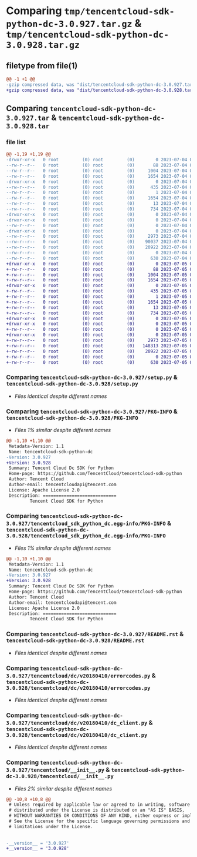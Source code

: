 # Comparing `tmp/tencentcloud-sdk-python-dc-3.0.927.tar.gz` & `tmp/tencentcloud-sdk-python-dc-3.0.928.tar.gz`

## filetype from file(1)

```diff
@@ -1 +1 @@
-gzip compressed data, was "dist/tencentcloud-sdk-python-dc-3.0.927.tar", last modified: Tue Jul  4 00:20:13 2023, max compression
+gzip compressed data, was "dist/tencentcloud-sdk-python-dc-3.0.928.tar", last modified: Wed Jul  5 00:24:18 2023, max compression
```

## Comparing `tencentcloud-sdk-python-dc-3.0.927.tar` & `tencentcloud-sdk-python-dc-3.0.928.tar`

### file list

```diff
@@ -1,19 +1,19 @@
-drwxr-xr-x   0 root         (0) root         (0)        0 2023-07-04 00:20:13.000000 tencentcloud-sdk-python-dc-3.0.927/
--rw-r--r--   0 root         (0) root         (0)       88 2023-07-04 00:20:13.000000 tencentcloud-sdk-python-dc-3.0.927/setup.cfg
--rw-r--r--   0 root         (0) root         (0)     1004 2023-07-04 00:20:13.000000 tencentcloud-sdk-python-dc-3.0.927/setup.py
--rw-r--r--   0 root         (0) root         (0)     1654 2023-07-04 00:20:13.000000 tencentcloud-sdk-python-dc-3.0.927/PKG-INFO
-drwxr-xr-x   0 root         (0) root         (0)        0 2023-07-04 00:20:13.000000 tencentcloud-sdk-python-dc-3.0.927/tencentcloud_sdk_python_dc.egg-info/
--rw-r--r--   0 root         (0) root         (0)      435 2023-07-04 00:20:13.000000 tencentcloud-sdk-python-dc-3.0.927/tencentcloud_sdk_python_dc.egg-info/SOURCES.txt
--rw-r--r--   0 root         (0) root         (0)        1 2023-07-04 00:20:13.000000 tencentcloud-sdk-python-dc-3.0.927/tencentcloud_sdk_python_dc.egg-info/dependency_links.txt
--rw-r--r--   0 root         (0) root         (0)     1654 2023-07-04 00:20:13.000000 tencentcloud-sdk-python-dc-3.0.927/tencentcloud_sdk_python_dc.egg-info/PKG-INFO
--rw-r--r--   0 root         (0) root         (0)       13 2023-07-04 00:20:13.000000 tencentcloud-sdk-python-dc-3.0.927/tencentcloud_sdk_python_dc.egg-info/top_level.txt
--rw-r--r--   0 root         (0) root         (0)      734 2023-07-04 00:20:13.000000 tencentcloud-sdk-python-dc-3.0.927/README.rst
-drwxr-xr-x   0 root         (0) root         (0)        0 2023-07-04 00:20:13.000000 tencentcloud-sdk-python-dc-3.0.927/tencentcloud/
-drwxr-xr-x   0 root         (0) root         (0)        0 2023-07-04 00:20:13.000000 tencentcloud-sdk-python-dc-3.0.927/tencentcloud/dc/
--rw-r--r--   0 root         (0) root         (0)        0 2023-07-04 00:20:13.000000 tencentcloud-sdk-python-dc-3.0.927/tencentcloud/dc/__init__.py
-drwxr-xr-x   0 root         (0) root         (0)        0 2023-07-04 00:20:13.000000 tencentcloud-sdk-python-dc-3.0.927/tencentcloud/dc/v20180410/
--rw-r--r--   0 root         (0) root         (0)     2973 2023-07-04 00:20:13.000000 tencentcloud-sdk-python-dc-3.0.927/tencentcloud/dc/v20180410/errorcodes.py
--rw-r--r--   0 root         (0) root         (0)    90037 2023-07-04 00:20:13.000000 tencentcloud-sdk-python-dc-3.0.927/tencentcloud/dc/v20180410/models.py
--rw-r--r--   0 root         (0) root         (0)    20922 2023-07-04 00:20:13.000000 tencentcloud-sdk-python-dc-3.0.927/tencentcloud/dc/v20180410/dc_client.py
--rw-r--r--   0 root         (0) root         (0)        0 2023-07-04 00:20:13.000000 tencentcloud-sdk-python-dc-3.0.927/tencentcloud/dc/v20180410/__init__.py
--rw-r--r--   0 root         (0) root         (0)      630 2023-07-04 00:20:13.000000 tencentcloud-sdk-python-dc-3.0.927/tencentcloud/__init__.py
+drwxr-xr-x   0 root         (0) root         (0)        0 2023-07-05 00:24:18.000000 tencentcloud-sdk-python-dc-3.0.928/
+-rw-r--r--   0 root         (0) root         (0)       88 2023-07-05 00:24:18.000000 tencentcloud-sdk-python-dc-3.0.928/setup.cfg
+-rw-r--r--   0 root         (0) root         (0)     1004 2023-07-05 00:24:18.000000 tencentcloud-sdk-python-dc-3.0.928/setup.py
+-rw-r--r--   0 root         (0) root         (0)     1654 2023-07-05 00:24:18.000000 tencentcloud-sdk-python-dc-3.0.928/PKG-INFO
+drwxr-xr-x   0 root         (0) root         (0)        0 2023-07-05 00:24:18.000000 tencentcloud-sdk-python-dc-3.0.928/tencentcloud_sdk_python_dc.egg-info/
+-rw-r--r--   0 root         (0) root         (0)      435 2023-07-05 00:24:18.000000 tencentcloud-sdk-python-dc-3.0.928/tencentcloud_sdk_python_dc.egg-info/SOURCES.txt
+-rw-r--r--   0 root         (0) root         (0)        1 2023-07-05 00:24:18.000000 tencentcloud-sdk-python-dc-3.0.928/tencentcloud_sdk_python_dc.egg-info/dependency_links.txt
+-rw-r--r--   0 root         (0) root         (0)     1654 2023-07-05 00:24:18.000000 tencentcloud-sdk-python-dc-3.0.928/tencentcloud_sdk_python_dc.egg-info/PKG-INFO
+-rw-r--r--   0 root         (0) root         (0)       13 2023-07-05 00:24:18.000000 tencentcloud-sdk-python-dc-3.0.928/tencentcloud_sdk_python_dc.egg-info/top_level.txt
+-rw-r--r--   0 root         (0) root         (0)      734 2023-07-05 00:24:18.000000 tencentcloud-sdk-python-dc-3.0.928/README.rst
+drwxr-xr-x   0 root         (0) root         (0)        0 2023-07-05 00:24:18.000000 tencentcloud-sdk-python-dc-3.0.928/tencentcloud/
+drwxr-xr-x   0 root         (0) root         (0)        0 2023-07-05 00:24:18.000000 tencentcloud-sdk-python-dc-3.0.928/tencentcloud/dc/
+-rw-r--r--   0 root         (0) root         (0)        0 2023-07-05 00:24:18.000000 tencentcloud-sdk-python-dc-3.0.928/tencentcloud/dc/__init__.py
+drwxr-xr-x   0 root         (0) root         (0)        0 2023-07-05 00:24:18.000000 tencentcloud-sdk-python-dc-3.0.928/tencentcloud/dc/v20180410/
+-rw-r--r--   0 root         (0) root         (0)     2973 2023-07-05 00:24:18.000000 tencentcloud-sdk-python-dc-3.0.928/tencentcloud/dc/v20180410/errorcodes.py
+-rw-r--r--   0 root         (0) root         (0)   148313 2023-07-05 00:24:18.000000 tencentcloud-sdk-python-dc-3.0.928/tencentcloud/dc/v20180410/models.py
+-rw-r--r--   0 root         (0) root         (0)    20922 2023-07-05 00:24:18.000000 tencentcloud-sdk-python-dc-3.0.928/tencentcloud/dc/v20180410/dc_client.py
+-rw-r--r--   0 root         (0) root         (0)        0 2023-07-05 00:24:18.000000 tencentcloud-sdk-python-dc-3.0.928/tencentcloud/dc/v20180410/__init__.py
+-rw-r--r--   0 root         (0) root         (0)      630 2023-07-05 00:24:18.000000 tencentcloud-sdk-python-dc-3.0.928/tencentcloud/__init__.py
```

### Comparing `tencentcloud-sdk-python-dc-3.0.927/setup.py` & `tencentcloud-sdk-python-dc-3.0.928/setup.py`

 * *Files identical despite different names*

### Comparing `tencentcloud-sdk-python-dc-3.0.927/PKG-INFO` & `tencentcloud-sdk-python-dc-3.0.928/PKG-INFO`

 * *Files 1% similar despite different names*

```diff
@@ -1,10 +1,10 @@
 Metadata-Version: 1.1
 Name: tencentcloud-sdk-python-dc
-Version: 3.0.927
+Version: 3.0.928
 Summary: Tencent Cloud Dc SDK for Python
 Home-page: https://github.com/TencentCloud/tencentcloud-sdk-python
 Author: Tencent Cloud
 Author-email: tencentcloudapi@tencent.com
 License: Apache License 2.0
 Description: ============================
         Tencent Cloud SDK for Python
```

### Comparing `tencentcloud-sdk-python-dc-3.0.927/tencentcloud_sdk_python_dc.egg-info/PKG-INFO` & `tencentcloud-sdk-python-dc-3.0.928/tencentcloud_sdk_python_dc.egg-info/PKG-INFO`

 * *Files 1% similar despite different names*

```diff
@@ -1,10 +1,10 @@
 Metadata-Version: 1.1
 Name: tencentcloud-sdk-python-dc
-Version: 3.0.927
+Version: 3.0.928
 Summary: Tencent Cloud Dc SDK for Python
 Home-page: https://github.com/TencentCloud/tencentcloud-sdk-python
 Author: Tencent Cloud
 Author-email: tencentcloudapi@tencent.com
 License: Apache License 2.0
 Description: ============================
         Tencent Cloud SDK for Python
```

### Comparing `tencentcloud-sdk-python-dc-3.0.927/README.rst` & `tencentcloud-sdk-python-dc-3.0.928/README.rst`

 * *Files identical despite different names*

### Comparing `tencentcloud-sdk-python-dc-3.0.927/tencentcloud/dc/v20180410/errorcodes.py` & `tencentcloud-sdk-python-dc-3.0.928/tencentcloud/dc/v20180410/errorcodes.py`

 * *Files identical despite different names*

### Comparing `tencentcloud-sdk-python-dc-3.0.927/tencentcloud/dc/v20180410/dc_client.py` & `tencentcloud-sdk-python-dc-3.0.928/tencentcloud/dc/v20180410/dc_client.py`

 * *Files identical despite different names*

### Comparing `tencentcloud-sdk-python-dc-3.0.927/tencentcloud/__init__.py` & `tencentcloud-sdk-python-dc-3.0.928/tencentcloud/__init__.py`

 * *Files 2% similar despite different names*

```diff
@@ -10,8 +10,8 @@
 # Unless required by applicable law or agreed to in writing, software
 # distributed under the License is distributed on an "AS IS" BASIS,
 # WITHOUT WARRANTIES OR CONDITIONS OF ANY KIND, either express or implied.
 # See the License for the specific language governing permissions and
 # limitations under the License.
 
 
-__version__ = '3.0.927'
+__version__ = '3.0.928'
```

